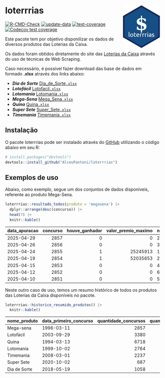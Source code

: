 
<!-- README.md is generated from README.Rmd. Please edit that file -->

# loterrrias <img src="man/figures/logo.png" align="right" height="139" />

<!-- badges: start -->

[![R-CMD-Check](https://github.com/AlceuPantoni/loterrrias/actions/workflows/R-CMD-check.yaml/badge.svg?branch=main)](https://github.com/AlceuPantoni/loterrrias/actions/workflows/R-CMD-check.yaml)
[![update-data](https://github.com/AlceuPantoni/loterrrias/actions/workflows/update-data.yaml/badge.svg)](https://github.com/AlceuPantoni/loterrrias/actions/workflows/update-data.yaml)
[![test-coverage](https://github.com/AlceuPantoni/loterrrias/actions/workflows/test-coverage.yaml/badge.svg?branch=main)](https://github.com/AlceuPantoni/loterrrias/actions/workflows/test-coverage.yaml)
[![Codecov test
coverage](https://codecov.io/gh/AlceuPantoni/loterrrias/branch/main/graph/badge.svg)](https://codecov.io/gh/AlceuPantoni/loterrrias?branch=main)
<!-- badges: end -->

Este pacote tem por objetivo disponilizar os dados de diversos produtos
das Loterias da Caixa.

Os dados foram obtidos diretamente do site das [Loterias da
Caixa](https://loterias.caixa.gov.br/Paginas/default.aspx) através do
uso de técnicas de Web Scraping.

Caso necessário, é possível fazer download das base de dados em formado
**.xlsx** através dos links abaixo:

- ***Dia de Sorte***
  [Dia_de_Sorte`.xlsx`](https://raw.githubusercontent.com/AlceuPantoni/loterrrias/main/data-raw/resultados_diadesorte.xlsx)
- ***Lotofácil***
  [Lotofacil`.xlsx`](https://raw.githubusercontent.com/AlceuPantoni/loterrrias/main/data-raw/resultados_lotofacil.xlsx)
- ***Lotomania***
  [Lotomania`.xlsx`](https://raw.githubusercontent.com/AlceuPantoni/loterrrias/main/data-raw/resultados_lotomania.xlsx)
- ***Mega-Sena***
  [Mega_Sena`.xlsx`](https://raw.githubusercontent.com/AlceuPantoni/loterrrias/main/data-raw/resultados_megasena.xlsx)
- ***Quina***
  [Quina`.xlsx`](https://raw.githubusercontent.com/AlceuPantoni/loterrrias/main/data-raw/resultados_quina.xlsx)
- ***Super Sete***
  [Super_Sete`.xlsx`](https://raw.githubusercontent.com/AlceuPantoni/loterrrias/main/data-raw/resultados_supersete.xlsx)
- ***Timemania***
  [Timemania`.xlsx`](https://raw.githubusercontent.com/AlceuPantoni/loterrrias/main/data-raw/resultados_timemania.xlsx)

## Instalação

O pacote loterrrias pode ser instalado através do
[GitHub](https://github.com/) utilizando o código abaixo em seu R:

``` r
# install.packages("devtools")
devtools::install_github("AlceuPantoni/loterrrias")
```

## Exemplos de uso

Abaixo, como exemplo, segue um dos conjuntos de dados disponíveis,
referente ao produto Mega-Sena.

``` r
loterrrias::resultado_todos(produto = 'megasena') |> 
  dplyr::arrange(desc(concurso)) |> 
  head(7) |> 
  knitr::kable()
```

| data_apuracao | concurso | houve_ganhador | valor_premio_maximo | numeros_sorteados | num_1 | num_2 | num_3 | num_4 | num_5 | num_6 |
|:--------------|---------:|---------------:|--------------------:|:------------------|------:|------:|------:|------:|------:|------:|
| 2025-04-29    |     2857 |              0 |                   0 | 2;18;28;38;41;50  |     2 |    18 |    28 |    38 |    41 |    50 |
| 2025-04-26    |     2856 |              0 |                   0 | 3;5;10;27;38;48   |     3 |     5 |    10 |    27 |    38 |    48 |
| 2025-04-24    |     2855 |              1 |            25245913 | 12;16;24;31;51;55 |    12 |    16 |    24 |    31 |    51 |    55 |
| 2025-04-19    |     2854 |              1 |            52035653 | 2;13;16;31;44;55  |     2 |    13 |    16 |    31 |    44 |    55 |
| 2025-04-15    |     2853 |              0 |                   0 | 4;18;23;48;53;56  |     4 |    18 |    23 |    48 |    53 |    56 |
| 2025-04-12    |     2852 |              0 |                   0 | 6;22;24;49;53;56  |     6 |    22 |    24 |    49 |    53 |    56 |
| 2025-04-10    |     2851 |              0 |                   0 | 5;6;17;37;43;54   |     5 |     6 |    17 |    37 |    43 |    54 |

Neste outro caso de uso, temos um resumo histórico de todos os produtos
das Loterias da Caixa disponíveis no pacote.

``` r
loterrrias::historico_resumido_produtos() |> 
  knitr::kable()
```

| nome_produto | data_primeiro_concurso | quantidade_concursos | quantidade_concursos_com_ganhador | percentual_com_ganhador | media_premiacao | maior_premio | menor_premio | total_dezenas_sorteadas | numero_mais_sorteado | numero_menos_sorteado |
|:-------------|:-----------------------|---------------------:|----------------------------------:|------------------------:|----------------:|-------------:|-------------:|------------------------:|---------------------:|----------------------:|
| Mega-sena    | 1996-03-11             |                 2857 |                               631 |                    0.22 |      25899799.9 |    289420865 |    348732.75 |                   17142 |                   10 |                    26 |
| Lotofácil    | 2003-09-29             |                 3380 |                              2990 |                    0.88 |        962671.2 |      8252873 |     10712.22 |                   50700 |                   20 |                    16 |
| Quina        | 1994-03-13             |                 6718 |                              2590 |                    0.39 |       3543527.7 |    579215957 |     14230.37 |                   33590 |                    4 |                    47 |
| Lotomania    | 1999-10-02             |                 2764 |                               694 |                    0.25 |       2517249.1 |     37261930 |    109348.66 |                   55280 |                   47 |                    96 |
| Timemania    | 2008-03-01             |                 2237 |                                77 |                    0.03 |      25625235.1 |    818652938 |    164711.44 |                   15659 |                   20 |                    53 |
| Super Sete   | 2020-10-02             |                  687 |                                29 |                    0.04 |       3086601.8 |     10146164 |    124747.77 |                    4809 |                    7 |                     1 |
| Dia de Sorte | 2018-05-19             |                 1058 |                               329 |                    0.31 |        817508.4 |      4872572 |     59101.35 |                    7406 |                   10 |                     1 |
